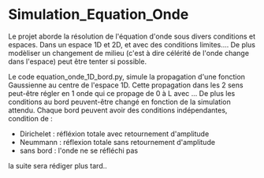 # Simulation_Equation_Onde

Le projet aborde la résolution de l'équation d'onde sous divers conditions et espaces. Dans un espace 1D et 2D, et avec des conditions limites.... De plus modèliser un changement de milieu (c'est à dire célérité de l'onde change dans l'espace) peut être tenter si possible.

Le code equation_onde_1D_bord.py, simule la propagation d'une fonction Gaussienne au centre de l'espace 1D. Cette propagation dans les 2 sens peut-être régler en 1 onde qui ce propage de 0 à L avec ...
De plus les conditions au bord peuvent-être changé en fonction de la simulation attendu. Chaque bord peuvent avoir des conditions indépendantes, condition de :
- Dirichelet : réfléxion totale avec retournement d'amplitude
- Neummann : réflexion totale sans retournement d'amplitude
- sans bord : l'onde ne se réfléchi pas

la suite sera rédiger plus tard..


